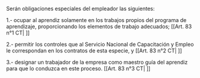 Serán obligaciones especiales del empleador las siguientes:

1.- ocupar al aprendiz solamente en los trabajos propios del programa de aprendizaje, proporcionando los elementos de trabajo adecuados; [[Art. 83 n°1 CT| ]]

2.- permitir los controles que al Servicio Nacional de Capacitación y Empleo le correspondan en los contratos de esta especie, y [[Art. 83 n°2 CT| ]]

3.- designar un trabajador de la empresa como maestro guía del aprendiz para que lo conduzca en este proceso. [[Art. 83 n°3 CT| ]]
